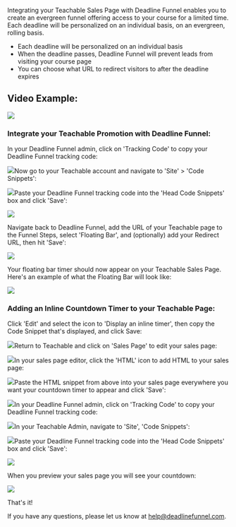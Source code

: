 Integrating your Teachable Sales Page with Deadline Funnel enables you to
create an evergreen funnel offering access to your course for a limited time.
Each deadline will be personalized on an individual basis, on an evergreen,
rolling basis.

  * Each deadline will be personalized on an individual basis
  * When the deadline passes, Deadline Funnel will prevent leads from visiting your course page
  * You can choose what URL to redirect visitors to after the deadline expires

## Video Example:

![](https://fast.wistia.com/embed/medias/rh28b6bv5t/swatch)

### Integrate your Teachable Promotion with Deadline Funnel:

In your Deadline Funnel admin, click on 'Tracking Code' to copy your Deadline
Funnel tracking code:

![](https://s3.amazonaws.com/helpscout.net/docs/assets/53974d6ce4b0c76107b109d1/images/5a79f60f0428634376cfdcb2/file-elWYOoZEj4.png)Now go to your Teachable account and navigate to 'Site' > 'Code
Snippets':

![](https://s3.amazonaws.com/helpscout.net/docs/assets/53974d6ce4b0c76107b109d1/images/5b27e9be2c7d3a0fa9a31c84/file-QQ7ZPePC77.png)Paste your Deadline Funnel tracking code into the 'Head Code
Snippets' box and click 'Save':

![](https://s3.amazonaws.com/helpscout.net/docs/assets/53974d6ce4b0c76107b109d1/images/5db844392c7d3a7e9ae32e81/file-kmn0zi7g4N.jpg)

Navigate back to Deadline Funnel, add the URL of your Teachable page to the
Funnel Steps, select 'Floating Bar', and (optionally) add your Redirect URL,
then hit 'Save':

![](https://s3.amazonaws.com/helpscout.net/docs/assets/53974d6ce4b0c76107b109d1/images/5c783c362c7d3a0cb932155e/file-JDPyIgnWsG.png)

Your floating bar timer should now appear on your Teachable Sales Page. Here's
an example of what the Floating Bar will look like:

![](https://s3.amazonaws.com/helpscout.net/docs/assets/53974d6ce4b0c76107b109d1/images/5c65c0a12c7d3a66e32e783a/file-r2622Bfum3.png)

### **Adding an Inline Countdown Timer to your Teachable Page:**

Click 'Edit' and select the icon to 'Display an inline timer', then copy the
Code Snippet that's displayed, and click Save:

![](https://s3.amazonaws.com/helpscout.net/docs/assets/53974d6ce4b0c76107b109d1/images/5c783cd22c7d3a0cb9321570/file-hMgAYWDhqC.png)Return to Teachable and click on 'Sales Page' to edit your
sales page:

![](https://s3.amazonaws.com/helpscout.net/docs/assets/53974d6ce4b0c76107b109d1/images/5a1f3bf62c7d3a272c0e0f5b/file-HxTIY3uvyN.png)In your sales page editor, click the 'HTML' icon to add HTML to
your sales page:

![](https://s3.amazonaws.com/helpscout.net/docs/assets/53974d6ce4b0c76107b109d1/images/57ae2a5b90336059d4edf511/file-wPZ1Vw54pP.png)Paste the HTML snippet from above into your sales page
everywhere you want your countdown timer to appear and click 'Save':

  
![](https://s3.amazonaws.com/helpscout.net/docs/assets/53974d6ce4b0c76107b109d1/images/57ae2d3890336059d4edf524/file-1synbw53ys.png)In
your Deadline Funnel admin, click on 'Tracking Code' to copy your Deadline
Funnel tracking code:

  
![](https://s3.amazonaws.com/helpscout.net/docs/assets/53974d6ce4b0c76107b109d1/images/5a79f60f0428634376cfdcb2/file-elWYOoZEj4.png)In your Teachable Admin, navigate to 'Site', 'Code Snippets':

![](https://s3.amazonaws.com/helpscout.net/docs/assets/53974d6ce4b0c76107b109d1/images/5b27e9be2c7d3a0fa9a31c84/file-QQ7ZPePC77.png)Paste your Deadline Funnel tracking code into the 'Head Code
Snippets' box and click 'Save':

![](https://s3.amazonaws.com/helpscout.net/docs/assets/53974d6ce4b0c76107b109d1/images/5db844392c7d3a7e9ae32e81/file-kmn0zi7g4N.jpg)

When you preview your sales page you will see your countdown:

![](https://s3.amazonaws.com/helpscout.net/docs/assets/53974d6ce4b0c76107b109d1/images/5903ba6b2c7d3a057f88aa2b/file-55ihx6ME8i.png)

That's it!

If you have any questions, please let us know at
[help@deadlinefunnel.com](mailto:mailto:help@deadlinefunnel.com).

